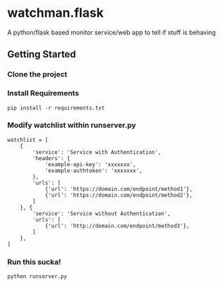 # watchman.flask

A python/flask based monitor service/web app to tell if stuff is behaving

## Getting Started

### Clone the project

### Install Requirements

    pip install -r requirements.txt

### Modify watchlist within runserver.py

    watchlist = [
        {
            'service': 'Service with Authentication',
            'headers': {
                'example-api-key': 'xxxxxxx',
                'example-authtoken': 'xxxxxxx',
            },
            'urls': [
                {'url': 'https://domain.com/endpoint/method1'},
                {'url': 'https://domain.com/endpoint/method2'},
            ]
        }, {
            'service': 'Service without Authentication',
            'urls': [
                {'url': 'http://domain.com/endpoint/method3'},
            ]
        },
    ]

### Run this sucka!
    python runserver.py
